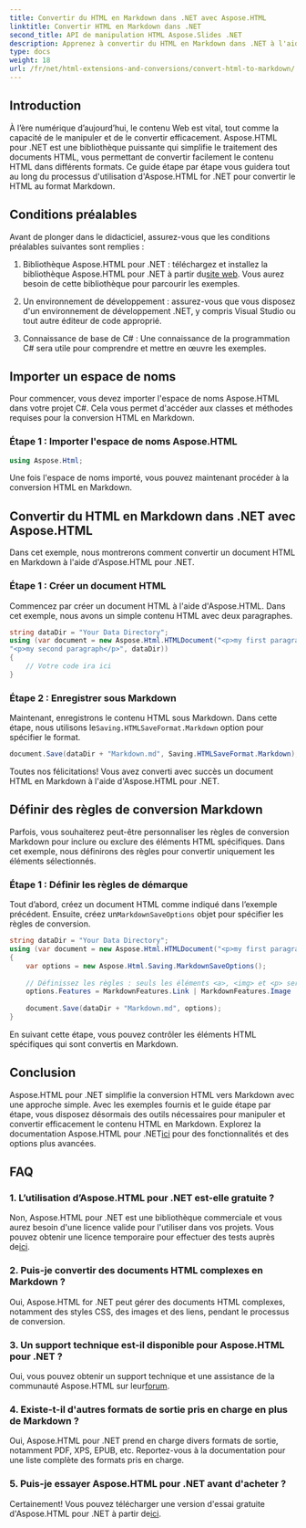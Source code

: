 ```yaml
---
title: Convertir du HTML en Markdown dans .NET avec Aspose.HTML
linktitle: Convertir HTML en Markdown dans .NET
second_title: API de manipulation HTML Aspose.Slides .NET
description: Apprenez à convertir du HTML en Markdown dans .NET à l'aide d'Aspose.HTML pour une manipulation efficace du contenu. Obtenez des conseils étape par étape pour un processus de conversion fluide.
type: docs
weight: 18
url: /fr/net/html-extensions-and-conversions/convert-html-to-markdown/
---
```


## Introduction

À l’ère numérique d’aujourd’hui, le contenu Web est vital, tout comme la capacité de le manipuler et de le convertir efficacement. Aspose.HTML pour .NET est une bibliothèque puissante qui simplifie le traitement des documents HTML, vous permettant de convertir facilement le contenu HTML dans différents formats. Ce guide étape par étape vous guidera tout au long du processus d'utilisation d'Aspose.HTML for .NET pour convertir le HTML au format Markdown.

## Conditions préalables

Avant de plonger dans le didacticiel, assurez-vous que les conditions préalables suivantes sont remplies :

1.  Bibliothèque Aspose.HTML pour .NET : téléchargez et installez la bibliothèque Aspose.HTML pour .NET à partir du[site web](https://releases.aspose.com/html/net/). Vous aurez besoin de cette bibliothèque pour parcourir les exemples.

2. Un environnement de développement : assurez-vous que vous disposez d'un environnement de développement .NET, y compris Visual Studio ou tout autre éditeur de code approprié.

3. Connaissance de base de C# : Une connaissance de la programmation C# sera utile pour comprendre et mettre en œuvre les exemples.

## Importer un espace de noms

Pour commencer, vous devez importer l'espace de noms Aspose.HTML dans votre projet C#. Cela vous permet d'accéder aux classes et méthodes requises pour la conversion HTML en Markdown.

### Étape 1 : Importer l'espace de noms Aspose.HTML

```csharp
using Aspose.Html;
```

Une fois l'espace de noms importé, vous pouvez maintenant procéder à la conversion HTML en Markdown.

## Convertir du HTML en Markdown dans .NET avec Aspose.HTML

Dans cet exemple, nous montrerons comment convertir un document HTML en Markdown à l'aide d'Aspose.HTML pour .NET. 

### Étape 1 : Créer un document HTML

Commencez par créer un document HTML à l'aide d'Aspose.HTML. Dans cet exemple, nous avons un simple contenu HTML avec deux paragraphes.

```csharp
string dataDir = "Your Data Directory";
using (var document = new Aspose.Html.HTMLDocument("<p>my first paragraph</p>" +
"<p>my second paragraph</p>", dataDir))
{
    // Votre code ira ici
}
```

### Étape 2 : Enregistrer sous Markdown

 Maintenant, enregistrons le contenu HTML sous Markdown. Dans cette étape, nous utilisons le`Saving.HTMLSaveFormat.Markdown` option pour spécifier le format.

```csharp
document.Save(dataDir + "Markdown.md", Saving.HTMLSaveFormat.Markdown);
```

Toutes nos félicitations! Vous avez converti avec succès un document HTML en Markdown à l'aide d'Aspose.HTML pour .NET.

## Définir des règles de conversion Markdown

Parfois, vous souhaiterez peut-être personnaliser les règles de conversion Markdown pour inclure ou exclure des éléments HTML spécifiques. Dans cet exemple, nous définirons des règles pour convertir uniquement les éléments sélectionnés.

### Étape 1 : Définir les règles de démarque

 Tout d’abord, créez un document HTML comme indiqué dans l’exemple précédent. Ensuite, créez un`MarkdownSaveOptions` objet pour spécifier les règles de conversion.

```csharp
string dataDir = "Your Data Directory";
using (var document = new Aspose.Html.HTMLDocument("<p>my first paragraph</p>", dataDir))
{
    var options = new Aspose.Html.Saving.MarkdownSaveOptions();
    
    // Définissez les règles : seuls les éléments <a>, <img> et <p> seront convertis en démarque.
    options.Features = MarkdownFeatures.Link | MarkdownFeatures.Image | MarkdownFeatures.AutomaticParagraph;
    
    document.Save(dataDir + "Markdown.md", options);
}
```

En suivant cette étape, vous pouvez contrôler les éléments HTML spécifiques qui sont convertis en Markdown.

## Conclusion

 Aspose.HTML pour .NET simplifie la conversion HTML vers Markdown avec une approche simple. Avec les exemples fournis et le guide étape par étape, vous disposez désormais des outils nécessaires pour manipuler et convertir efficacement le contenu HTML en Markdown. Explorez la documentation Aspose.HTML pour .NET[ici](https://reference.aspose.com/html/net/) pour des fonctionnalités et des options plus avancées.

## FAQ

### 1. L’utilisation d’Aspose.HTML pour .NET est-elle gratuite ?

Non, Aspose.HTML pour .NET est une bibliothèque commerciale et vous aurez besoin d'une licence valide pour l'utiliser dans vos projets. Vous pouvez obtenir une licence temporaire pour effectuer des tests auprès de[ici](https://purchase.aspose.com/temporary-license/).

### 2. Puis-je convertir des documents HTML complexes en Markdown ?

Oui, Aspose.HTML for .NET peut gérer des documents HTML complexes, notamment des styles CSS, des images et des liens, pendant le processus de conversion.

### 3. Un support technique est-il disponible pour Aspose.HTML pour .NET ?

 Oui, vous pouvez obtenir un support technique et une assistance de la communauté Aspose.HTML sur leur[forum](https://forum.aspose.com/).

### 4. Existe-t-il d'autres formats de sortie pris en charge en plus de Markdown ?

Oui, Aspose.HTML pour .NET prend en charge divers formats de sortie, notamment PDF, XPS, EPUB, etc. Reportez-vous à la documentation pour une liste complète des formats pris en charge.

### 5. Puis-je essayer Aspose.HTML pour .NET avant d'acheter ?

 Certainement! Vous pouvez télécharger une version d'essai gratuite d'Aspose.HTML pour .NET à partir de[ici](https://releases.aspose.com/).
